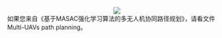 <a href="https://henbudidiao.github.io/">
<div align=center>
<img src="https://github.com/henbudidiao/UAV-path-planning/assets/64433060/5182ed12-a0d3-4a69-b0ae-e90552b02f9b">
</div>
</a>
如果您来自《基于MASAC强化学习算法的多无人机协同路径规划》，请看文件Multi-UAVs path planning。
